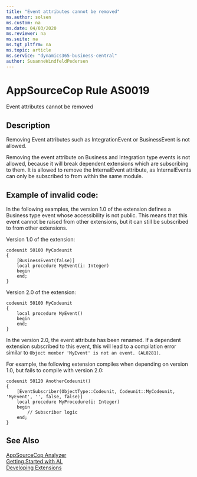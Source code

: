 ```yaml
---
title: "Event attributes cannot be removed"
ms.author: solsen
ms.custom: na
ms.date: 04/03/2020
ms.reviewer: na
ms.suite: na
ms.tgt_pltfrm: na
ms.topic: article
ms.service: "dynamics365-business-central"
author: SusanneWindfeldPedersen
---
```

[//]: # (START>DO_NOT_EDIT)
[//]: # (IMPORTANT:Do not edit any of the content between here and the END>DO_NOT_EDIT.)
[//]: # (Any modifications should be made in the .xml files in the ModernDev repo.)
# AppSourceCop Rule AS0019
Event attributes cannot be removed  

## Description
Removing Event attributes such as IntegrationEvent or BusinessEvent is not allowed.

[//]: # (IMPORTANT: END>DO_NOT_EDIT)

Removing the event attribute on Business and Integration type events is not allowed, because it will break dependent extensions which are subscribing to them.
It is allowed to remove the InternalEvent attribute, as InternalEvents can only be subscribed to from within the same module.

## Example of invalid code:

In the following examples, the version 1.0 of the extension defines a Business type event whose accessibility is not public. This means that this event cannot be raised from other extensions, but it can still be subscribed to from other extensions.

Version 1.0 of the extension:
```
codeunit 50100 MyCodeunit
{
    [BusinessEvent(false)]
    local procedure MyEvent(i: Integer)
    begin
    end;
}
```

Version 2.0 of the extension:
```
codeunit 50100 MyCodeunit
{
    local procedure MyEvent()
    begin
    end;
}
```

In the version 2.0, the event attribute has been renamed. If a dependent extension subscribed to this event, this will lead to a compilation error similar to `Object member 'MyEvent' is not an event. (AL0281)`.

For example, the following extension compiles when depending on version 1.0, but fails to compile with version 2.0:
```
codeunit 50120 AnotherCodeunit()
{
    [EventSubscriber(ObjectType::Codeunit, Codeunit::MyCodeunit, 'MyEvent', '', false, false)]
    local procedure MyProcedure(i: Integer)
    begin
        // Subscriber logic
    end;
}
```

## See Also  
[AppSourceCop Analyzer](appsourcecop.md)  
[Getting Started with AL](../devenv-get-started.md)  
[Developing Extensions](../devenv-dev-overview.md)  